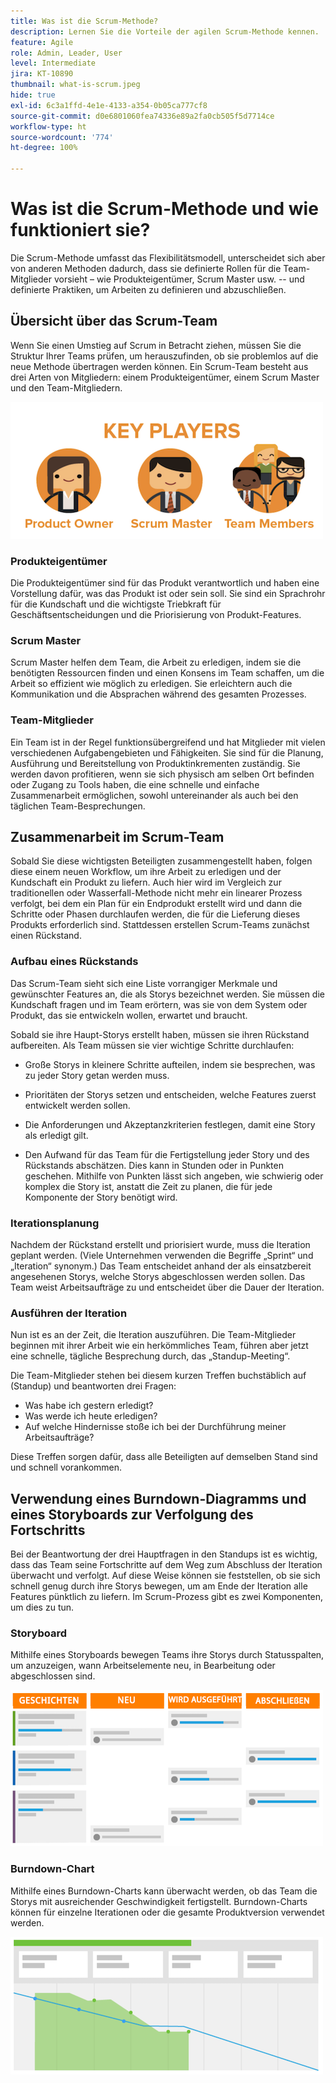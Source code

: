 ```yaml
---
title: Was ist die Scrum-Methode?
description: Lernen Sie die Vorteile der agilen Scrum-Methode kennen.
feature: Agile
role: Admin, Leader, User
level: Intermediate
jira: KT-10890
thumbnail: what-is-scrum.jpeg
hide: true
exl-id: 6c3a1ffd-4e1e-4133-a354-0b05ca777cf8
source-git-commit: d0e6801060fea74336e89a2fa0cb505f5d7714ce
workflow-type: ht
source-wordcount: '774'
ht-degree: 100%

---
```


# Was ist die Scrum-Methode und wie funktioniert sie?

Die Scrum-Methode umfasst das Flexibilitätsmodell, unterscheidet sich aber von anderen Methoden dadurch, dass sie definierte Rollen für die Team-Mitglieder vorsieht – wie Produkteigentümer, Scrum Master usw. -- und definierte Praktiken, um Arbeiten zu definieren und abzuschließen.

## Übersicht über das Scrum-Team

Wenn Sie einen Umstieg auf Scrum in Betracht ziehen, müssen Sie die Struktur Ihrer Teams prüfen, um herauszufinden, ob sie problemlos auf die neue Methode übertragen werden können. Ein Scrum-Team besteht aus drei Arten von Mitgliedern: einem Produkteigentümer, einem Scrum Master und den Team-Mitgliedern.

![Scrum-Team-Mitglieder](assets/scrumteammembers-01.png)

### Produkteigentümer

Die Produkteigentümer sind für das Produkt verantwortlich und haben eine Vorstellung dafür, was das Produkt ist oder sein soll. Sie sind ein Sprachrohr für die Kundschaft und die wichtigste Triebkraft für Geschäftsentscheidungen und die Priorisierung von Produkt-Features.


### Scrum Master

Scrum Master helfen dem Team, die Arbeit zu erledigen, indem sie die benötigten Ressourcen finden und einen Konsens im Team schaffen, um die Arbeit so effizient wie möglich zu erledigen. Sie erleichtern auch die Kommunikation und die Absprachen während des gesamten Prozesses.


### Team-Mitglieder

Ein Team ist in der Regel funktionsübergreifend und hat Mitglieder mit vielen verschiedenen Aufgabengebieten und Fähigkeiten. Sie sind für die Planung, Ausführung und Bereitstellung von Produktinkrementen zuständig. Sie werden davon profitieren, wenn sie sich physisch am selben Ort befinden oder Zugang zu Tools haben, die eine schnelle und einfache Zusammenarbeit ermöglichen, sowohl untereinander als auch bei den täglichen Team-Besprechungen.


## Zusammenarbeit im Scrum-Team

Sobald Sie diese wichtigsten Beteiligten zusammengestellt haben, folgen diese einem neuen Workflow, um ihre Arbeit zu erledigen und der Kundschaft ein Produkt zu liefern. Auch hier wird im Vergleich zur traditionellen oder Wasserfall-Methode nicht mehr ein linearer Prozess verfolgt, bei dem ein Plan für ein Endprodukt erstellt wird und dann die Schritte oder Phasen durchlaufen werden, die für die Lieferung dieses Produkts erforderlich sind. Stattdessen erstellen Scrum-Teams zunächst einen Rückstand.



### Aufbau eines Rückstands

Das Scrum-Team sieht sich eine Liste vorrangiger Merkmale und gewünschter Features an, die als Storys bezeichnet werden. Sie müssen die Kundschaft fragen und im Team erörtern, was sie von dem System oder Produkt, das sie entwickeln wollen, erwartet und braucht.


Sobald sie ihre Haupt-Storys erstellt haben, müssen sie ihren Rückstand aufbereiten. Als Team müssen sie vier wichtige Schritte durchlaufen:


* Große Storys in kleinere Schritte aufteilen, indem sie besprechen, was zu jeder Story getan werden muss.

* Prioritäten der Storys setzen und entscheiden, welche Features zuerst entwickelt werden sollen.

* Die Anforderungen und Akzeptanzkriterien festlegen, damit eine Story als erledigt gilt.

* Den Aufwand für das Team für die Fertigstellung jeder Story und des Rückstands abschätzen. Dies kann in Stunden oder in Punkten geschehen. Mithilfe von Punkten lässt sich angeben, wie schwierig oder komplex die Story ist, anstatt die Zeit zu planen, die für jede Komponente der Story benötigt wird.


### Iterationsplanung

Nachdem der Rückstand erstellt und priorisiert wurde, muss die Iteration geplant werden. (Viele Unternehmen verwenden die Begriffe „Sprint“ und „Iteration“ synonym.) Das Team entscheidet anhand der als einsatzbereit angesehenen Storys, welche Storys abgeschlossen werden sollen. Das Team weist Arbeitsaufträge zu und entscheidet über die Dauer der Iteration.



### Ausführen der Iteration

Nun ist es an der Zeit, die Iteration auszuführen. Die Team-Mitglieder beginnen mit ihrer Arbeit wie ein herkömmliches Team, führen aber jetzt eine schnelle, tägliche Besprechung durch, das „Standup-Meeting“.

Die Team-Mitglieder stehen bei diesem kurzen Treffen buchstäblich auf (Standup) und beantworten drei Fragen:

* Was habe ich gestern erledigt?
* Was werde ich heute erledigen?
* Auf welche Hindernisse stoße ich bei der Durchführung meiner Arbeitsaufträge?


Diese Treffen sorgen dafür, dass alle Beteiligten auf demselben Stand sind und schnell vorankommen.



## Verwendung eines Burndown-Diagramms und eines Storyboards zur Verfolgung des Fortschritts

Bei der Beantwortung der drei Hauptfragen in den Standups ist es wichtig, dass das Team seine Fortschritte auf dem Weg zum Abschluss der Iteration überwacht und verfolgt. Auf diese Weise können sie feststellen, ob sie sich schnell genug durch ihre Storys bewegen, um am Ende der Iteration alle Features pünktlich zu liefern. Im Scrum-Prozess gibt es zwei Komponenten, um dies zu tun.


### Storyboard

Mithilfe eines Storyboards bewegen Teams ihre Storys durch Statusspalten, um anzuzeigen, wann Arbeitselemente neu, in Bearbeitung oder abgeschlossen sind.

![Storyboard](assets/storyboard-01.png)


### Burndown-Chart

Mithilfe eines Burndown-Charts kann überwacht werden, ob das Team die Storys mit ausreichender Geschwindigkeit fertigstellt. Burndown-Charts können für einzelne Iterationen oder die gesamte Produktversion verwendet werden.

![Burndown-Chart](assets/burndown-01.png)
